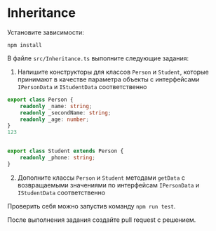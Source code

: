 # Inheritance

Установите зависимости:

```
npm install
```

В файле `src/Inheritance.ts` выполните следующие задания:

1. Напишите конструкторы для классов `Person` и `Student`, которые принимают в качестве параметра объекты с интерфейсами `IPersonData` и `IStudentData` соответственно

```TypeScript
export class Person {
    readonly _name: string;
    readonly _secondName: string;
    readonly _age: number;
}
123


export class Student extends Person {
    readonly _phone: string;
}
```

2. Дополните классы `Person` и `Student` методами `getData` с возвращаемыми значениями по интерфейсам `IPersonData` и `IStudentData` соответственно

Проверить себя можно запустив команду `npm run test`.

После выполнения задания создайте pull request с решением.
